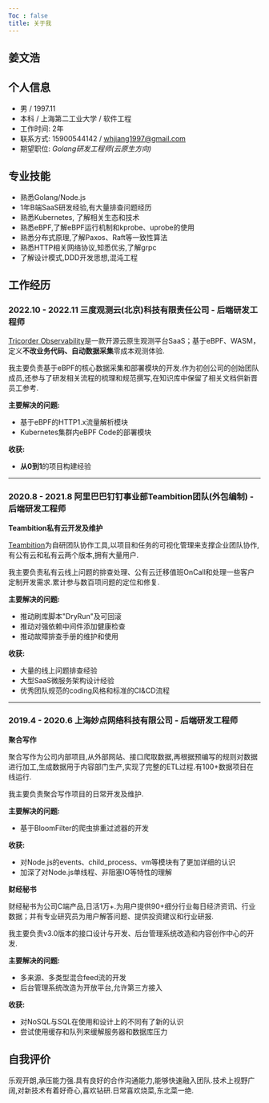 ```yaml
---
Toc : false
title: 关于我
---
```

姜文浩 
---

## 个人信息
- 男 / 1997.11
- 本科 / 上海第二工业大学 / 软件工程
- 工作时间: 2年
- 联系方式: 15900544142 / whjiang1997@gmail.com
- 期望职位: *Golang研发工程师(云原生方向)*

## 专业技能
- 熟悉Golang/Node.js
- 1年B端SaaS研发经验,有大量排查问题经历
- 熟悉Kubernetes, 了解相关生态和技术
- 熟悉eBPF,了解eBPF运行机制和kprobe、uprobe的使用
- 熟悉分布式原理,了解Paxos、Raft等一致性算法
- 熟悉HTTP相关网络协议,知悉优劣,了解grpc
- 了解设计模式,DDD开发思想,混沌工程

## 工作经历
### 2022.10 - 2022.11 三度观测云(北京)科技有限责任公司 - 后端研发工程师
[Tricorder Observability](https://tricorder.dev/)是一款开源云原生观测平台SaaS；基于eBPF、WASM，定义**不改业务代码、自动数据采集**零成本观测体验.

我主要负责基于eBPF的核心数据采集和部署模块的开发.作为初创公司的创始团队成员,还参与了研发相关流程的梳理和规范撰写,在知识库中保留了相关文档供新晋员工参考.

**主要解决的问题:**
- 基于eBPF的HTTP1.x流量解析模块
- Kubernetes集群内eBPF Code的部署模块

**收获:**
- **从0到1**的项目构建经验

---

### 2020.8 - 2021.8 阿里巴巴钉钉事业部Teambition团队(外包编制) - 后端研发工程师

**Teambition私有云开发及维护**

[Teambition](https://www.teambition.com/)为自研团队协作工具,以项目和任务的可视化管理来支撑企业团队协作,有公有云和私有云两个版本,拥有大量用户.

我主要负责私有云线上问题的排查处理、公有云迁移值班OnCall和处理一些客户定制开发需求.累计参与数百项问题的定位和修复.

**主要解决的问题:**
- 推动刷库脚本"DryRun"及可回滚
- 推动对强依赖中间件添加健康检查
- 推动故障排查手册的维护和使用

**收获:**
- 大量的线上问题排查经验
- 大型SaaS微服务架构设计经验
- 优秀团队规范的coding风格和标准的CI&CD流程
------
### 2019.4 - 2020.6 上海妙点网络科技有限公司 - 后端研发工程师
**聚合写作**

聚合写作为公司内部项目,从外部网站、接口爬取数据,再根据预编写的规则对数据进行加工,生成数据用于内容部门生产,实现了完整的ETL过程.有100+数据项目在线运行.

我主要负责聚合写作项目的日常开发及维护.

**主要解决的问题:**
- 基于BloomFilter的爬虫排重过滤器的开发

**收获:**
- 对Node.js的events、child_process、vm等模块有了更加详细的认识
- 加深了对Node.js单线程、非阻塞IO等特性的理解

**财经秘书**

财经秘书为公司C端产品,日活1万+.为用户提供90+细分行业每日经济资讯、行业数据；并有专业研究员为用户解答问题、提供投资建议和行业研报.

我主要负责v3.0版本的接口设计与开发、后台管理系统改造和内容创作中心的开发.

**主要解决的问题:**
- 多来源、多类型混合feed流的开发
- 后台管理系统改造为开放平台,允许第三方接入

**收获:**
- 对NoSQL与SQL在使用和设计上的不同有了新的认识
- 尝试使用缓存和队列来缓解服务器和数据库压力

## 自我评价
乐观开朗,承压能力强.具有良好的合作沟通能力,能够快速融入团队.技术上视野广阔,对新技术有着好奇心,喜欢钻研.日常喜欢烧菜,东北菜一绝.
